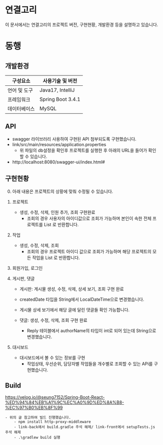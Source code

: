 # 연결고리
이 문서에서는 연결고리의 프로젝트 버전, 구현현황, 개발환경 등을 설명하고 있습니다.

# 동행

## 개발환경
|구성요소| 사용기술 및 버전|
|--|--|
|언어 및 도구|Java17, IntelliJ|
|프레임워크|Spring Boot 3.4.1|
|데이터베이스|MySQL|

## API
- swagger 라이브러리 사용하여 구현된 API 첨부되도록 구현했습니다.
- link/src/main/resources/application.properties
	- 위 파일의 db설정을 확인후 프로젝트를 실행한 후 아래의 URL을 들어가 확인할 수 있습니다.
- http://localhost:8080/swagger-ui/index.html#

## 구현현황
0. 아래 내용은 프로젝트의 상황에 맞춰 수정될 수 있습니다.
1. 프로젝트
	- 생성, 수정, 삭제, 인원 추가, 조회 구현완료
		- 조회의 경우 사용자의 아이디값으로 조회가 가능하며 본인이 속한 전체 프로젝트를 List 로 반환합니다.

2. 작업
	- 생성, 수정, 삭제, 조회
		- 조회의 경우 프로젝트 아이디 값으로 조회가 가능하며 해당 프로젝트의 모든 작업을 List 로 반환합니다.

3. 회원가입, 로그인

4. 게시판, 댓글
   - 게시판: 게시물 생성, 수정, 삭제, 상세 보기, 조회 구현 완료
   - createdDate 타입을 String에서 LocalDateTime으로 변경했습니다.
   - 게시물 상세 보기에서 해당 글에 달린 댓글들 확인 가능합니다.

	- 댓글: 생성, 수정, 삭제, 조회 구현 완료
		- Reply 테이블에서 authorName의 타입이 int로 되어 있는데 String으로 변경했습니다.

6. 대시보드
	- 대시보드에서 볼 수 있는 정보를 구현
		- 작업상태, 우선순위, 담당자별 작업들을 개수별로 조회할 수 있는 APi를 구현했습니다.

## Build
https://velog.io/@seung7152/Spring-Boot-React-%ED%94%84%EB%A1%9C%EC%A0%9D%ED%8A%B8-%EC%97%B0%EB%8F%99

	- 위의 글 참고하여 빌드 진행했습니다.	
		- npm install http-proxy-middleware
		- link-back에서 build.gradle 주석 해제/ link-front에서 setupTests.js 주석 해제
		- .\gradlew build 실행
